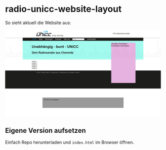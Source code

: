 # radio-unicc-website-layout

So sieht aktuell die Website aus:

![](view.jpg)

## Eigene Version aufsetzen

Einfach Repo herunterladen und `index.html` im Browser öffnen.